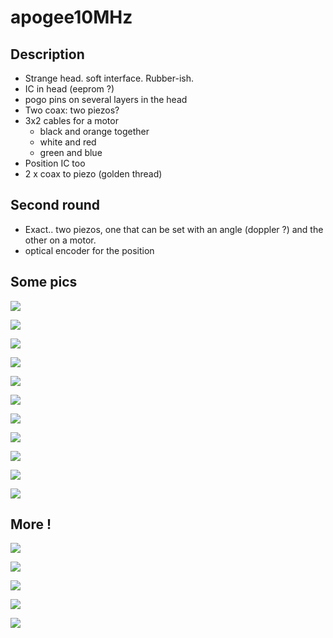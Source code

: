 # apogee10MHz

## Description

* Strange head. soft interface. Rubber-ish.
* IC in head (eeprom ?)
* pogo pins on several layers in the head
* Two coax: two piezos?
* 3x2 cables for a motor
  * black and orange together
  * white and red
  * green and blue	
* Position IC too
* 2 x coax to piezo (golden thread)

## Second round

* Exact.. two piezos, one that can be set with an angle (doppler ?) and the other on a motor.
* optical encoder for the position

## Some pics

![](/include/images/apogee10MHz/P_20180831_211323.jpg)

![](/include/images/apogee10MHz/P_20180831_211404.jpg)

![](/include/images/apogee10MHz/P_20180831_211457.jpg)

![](/include/images/apogee10MHz/P_20180831_211529.jpg)

![](/include/images/apogee10MHz/P_20180831_211535.jpg)

![](/include/images/apogee10MHz/P_20180831_211605.jpg)

![](/include/images/apogee10MHz/P_20180831_211656.jpg)

![](/include/images/apogee10MHz/P_20180831_211705.jpg)

![](/include/images/apogee10MHz/P_20180831_211758.jpg)

![](/include/images/apogee10MHz/P_20180831_211832.jpg)

![](/include/images/apogee10MHz/P_20180831_211929.jpg)


## More !

![](/include/images/apogee10MHz/P_20181006_213300.jpg)

![](/include/images/apogee10MHz/P_20181006_215322.jpg)

![](/include/images/apogee10MHz/P_20181006_215957.jpg)

![](/include/images/apogee10MHz/P_20181006_220052.jpg)

![](/include/images/apogee10MHz/P_20181006_220449.jpg)

